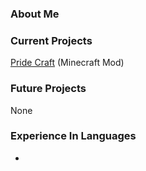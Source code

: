 <h3>About Me</h3>

<h3>Current Projects</h3>

<p><a href="https://github.com/GitRedFlower/Pride-Craft">Pride Craft</a> (Minecraft Mod)</p>

<h3>Future Projects</h3>

<p>None</p>

<h3>Experience In Languages</h3>

<ul>
  <li></li>
</ul>

